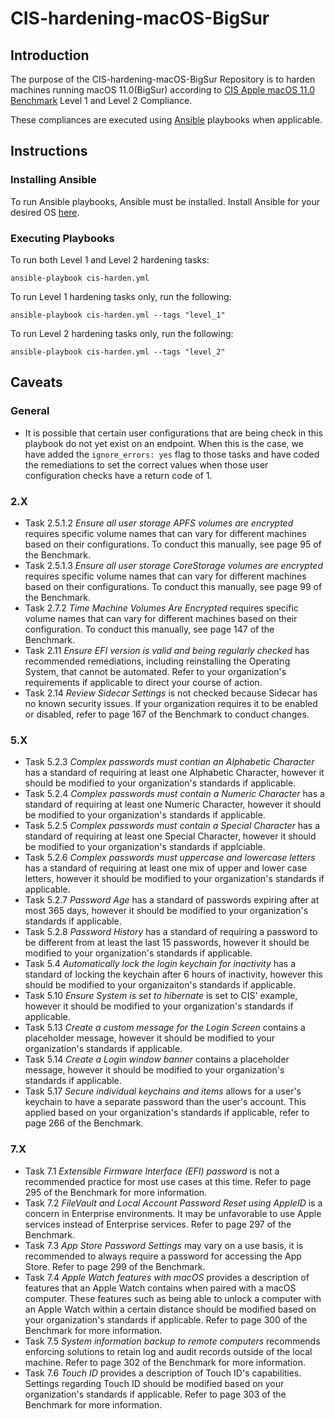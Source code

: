 # CIS-hardening-macOS-BigSur
## Introduction 
The purpose of the CIS-hardening-macOS-BigSur Repository is to harden machines running macOS 11.0(BigSur) according to [CIS Apple macOS 11.0 Benchmark](https://learn.cisecurity.org/benchmarks) Level 1 and Level 2 Compliance. 

These compliances are executed using [Ansible](https://www.ansible.com/) playbooks when applicable.

## Instructions
### Installing Ansible 
To run Ansible playbooks, Ansible must be installed. Install Ansible for your desired OS [here](https://docs.ansible.com/ansible/latest/installation_guide/intro_installation.html#).

### Executing Playbooks 
To run both Level 1 and Level 2 hardening tasks:

`ansible-playbook cis-harden.yml`

To run Level 1 hardening tasks only, run the following:

`ansible-playbook cis-harden.yml --tags "level_1"`

To run Level 2 hardening tasks only, run the following:

`ansible-playbook cis-harden.yml --tags "level_2"`

## Caveats 

### General
- It is possible that certain user configurations that are being check in this playbook do not yet exist on an endpoint. When this is the case, we have added the `ignore_errors: yes` flag to those tasks and have coded the remediations to set the correct values when those user configuration checks have a return code of 1.

### 2.X
- Task 2.5.1.2 _Ensure all user storage APFS volumes are encrypted_ requires specific volume names that can vary for different machines based on their configurations. To conduct this manually, see page 95 of the Benchmark. 
- Task 2.5.1.3 _Ensure all user storage CoreStorage volumes are encrypted_ requires specific volume names that can vary for different machines based on their configurations. To conduct this manually, see page 99 of the Benchmark. 
- Task 2.7.2 _Time Machine Volumes Are Encrypted_ requires specific volume names that can vary for different machines based on their configuration. To conduct this manually, see page 147 of the Benchmark. 
- Task 2.11 _Ensure EFI version is valid and being regularly checked_ has recommended remediations, including reinstalling the Operating System, that cannot be automated. Refer to your organization's requirements if applicable to direct your course of action. 
- Task 2.14 _Review Sidecar Settings_ is not checked because Sidecar has no known security issues. If your organization requires it to be enabled or disabled, refer to page 167 of the Benchmark to conduct changes. 
### 5.X
- Task 5.2.3 _Complex passwords must contian an Alphabetic Character_ has a standard of requiring at least one Alphabetic Character, however it should be modified to your organization's standards if applicable. 
- Task 5.2.4 _Complex passwords must contain a Numeric Character_ has a standard of requiring at least one Numeric Character, however it should be modified to your organization's standards if applicable. 
- Task 5.2.5 _Complex passwords must contain a Special Character_ has a standard of requiring at least one Special Character, however it should be modified to your organization's standards if applciable. 
- Task 5.2.6 _Complex passwords must uppercase and lowercase letters_ has a standard of requiring at least one mix of upper and lower case letters, however it should be modified to your organization's standards if applicable. 
- Task 5.2.7 _Password Age_ has a standard of passwords expiring after at most 365 days, however it should be modified to your organization's standards if applicable.
- Task 5.2.8 _Password History_ has a standard of requiring a password to be different from at least the last 15 passwords, however it should be modified to your organization's standards if applicable. 
- Task 5.4 _Automatically lock the login keychain for inactivity_ has a standard of locking the keychain after 6 hours of inactivity, however this should be modified to your organizaiton's standards if applicable. 
- Task 5.10 _Ensure System is set to hibernate_ is set to CIS' example, however it should be modified to your organization's standards if applicable. 
- Task 5.13 _Create a custom message for the Login Screen_ contains a placeholder message, however it should be modified to your organization's standards if applicable. 
- Task 5.14 _Create a Login window banner_ contains a placeholder message, however it should be modified to your organization's standards if applicable. 
- Task 5.17 _Secure individual keychains and items_ allows for a user's keychain to have a separate password than the user's account. This applied based on your organization's standards if applicable, refer to page 266 of the Benchmark. 
### 7.X
- Task 7.1 _Extensible Firmware Interface (EFI) password_ is not a recommended practice for most use cases at this time. Refer to page 295 of the Benchmark for more information.
- Task 7.2 _FileVault and Local Account Password Reset using AppleID_ is a concern in Enterprise environments. It may be unfavorable to use Apple services instead of Enterprise services. Refer to page 297 of the Benchmark. 
- Task 7.3 _App Store Password Settings_ may vary on a use basis, it is recommended to always require a password for accessing the App Store. Refer to page 299 of the Benchmark.
- Task 7.4 _Apple Watch features with macOS_ provides a description of features that an Apple Watch contains when paired with a macOS computer. These features such as being able to unlock a computer with an Apple Watch within a certain distance should be modified based on your organization's standards if applicable. Refer to page 300 of the Benchmark for more information. 
- Task 7.5 _System information backup to remote computers_ recommends enforcing solutions to retain log and audit records outside of the local machine. Refer to page 302 of the Benchmark for more information. 
- Task 7.6 _Touch ID_ provides a description of Touch ID's capabilities. Settings regarding Touch ID should be modified based on your organization's standards if applicable. Refer to page 303 of the Benchmark for more information. 
